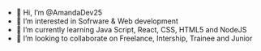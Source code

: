 - 👋 Hi, I’m @AmandaDev25
- 👀 I’m interested in Sofrware & Web development
- 🌱 I’m currently learning Java Script, React, CSS, HTML5 and NodeJS
- 💞️ I’m looking to collaborate on Freelance, Intership, Trainee and Junior

<!---
AmandaDev25/AmandaDev25 is a ✨ special ✨ repository because its `README.md` (this file) appears on your GitHub profile.
You can click the Preview link to take a look at your changes.
--->
